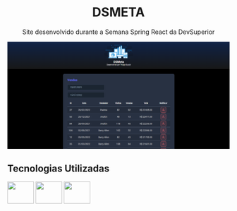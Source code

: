 <h1 align="center">DSMETA</h1>
<p align="center">Site desenvolvido durante a Semana Spring React da DevSuperior</p>
<img src ="images/photo-website.png" />

<h2>Tecnologias Utilizadas</h2>

<div style="display: inline_block">
  <img align="center" height="50" width="60" src="https://cdn.jsdelivr.net/gh/devicons/devicon/icons/react/react-original.svg">
  <img align="center" height="50" width="60" src="https://cdn.jsdelivr.net/gh/devicons/devicon/icons/spring/spring-original.svg">
  <img align="center" height="50" width="60" src="https://cdn.jsdelivr.net/gh/devicons/devicon/icons/heroku/heroku-original.svg" />
</div>
